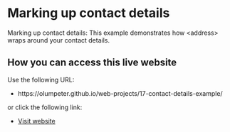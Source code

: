 # Marking up contact details

Marking up contact details: This example demonstrates how &lt;address&gt; wraps around your contact details.

## How you can access this live website
<p>Use the following URL:</p>
<ul>
  <li>https://olumpeter.github.io/web-projects/17-contact-details-example/</li>
</ul>
<p>or click the following link:</p> 
<ul>
  <li><a href="https://olumpeter.github.io/web-projects/17-contact-details-example/">
    Visit website</a></li>
</ul>
